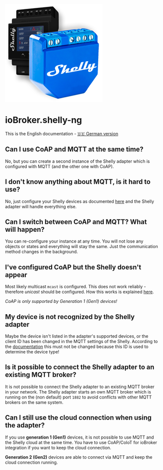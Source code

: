![Logo](../../admin/shelly-ng.png)

# ioBroker.shelly-ng

This is the English documentation - [🇩🇪 German version](../de/faq.md)

## Can I use CoAP and MQTT at the same time?

No, but you can create a second instance of the Shelly adapter which is configured with MQTT (and the other one with CoAP).

## I don't know anything about MQTT, is it hard to use?

No, just configure your Shelly devices as documented [here](protocol-mqtt.md) and the Shelly adapter will handle everything else.

## Can I switch between CoAP and MQTT? What will happen?

You can re-configure your instance at any time. You will not lose any objects or states and everything will stay the same. Just the communication method changes in the background.

## I've configured CoAP but the Shelly doesn't appear

Most likely multicast `mcast` is configured. This does not work reliably - therefore *unicast* should be configured. How this works is explained [here](protocol-coap.md).

*CoAP is only supported by Generation 1 (Gen1) devices!*

## My device is not recognized by the Shelly adapter

Maybe the device isn't listed in the adapter's supported devices, or the client ID has been changed in the MQTT settings of the Shelly. According to the [documentation](protocol-mqtt.md) this must not be changed because this ID is used to determine the device type!

## Is it possible to connect the Shelly adapter to an existing MQTT broker?

It is not possible to connect the Shelly adapter to an existing MQTT broker in your network. The Shelly adapter starts an own MQTT broker which is running on the (non default) port ``1882`` to avoid conflicts with other MQTT brokers on the same system.

## Can I still use the cloud connection when using the adapter?

If you use **generation 1 (Gen1)** devices, it is not possible to use MQTT and the Shelly cloud at the same time. You have to use CoAP/CoIoT for ioBroker integration if you want to keep the cloud connection.

**Generation 2 (Gen2)** devices are able to connect via MQTT and keep the cloud connection running.
